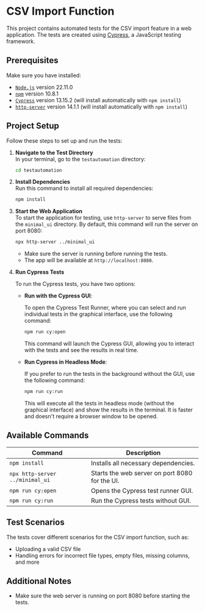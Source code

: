 # CSV Import Function
This project contains automated tests for the CSV import feature in a web application. The tests are created using [Cypress](https://www.cypress.io/), a JavaScript testing framework.

## Prerequisites

Make sure you have installed:

- [`Node.js`](https://nodejs.org/) version 22.11.0
- [`npm`](https://www.npmjs.com/) version 10.8.1
- [`Cypress`](https://www.cypress.io/) version 13.15.2 (will install automatically with `npm install`)
- [`http-server`](https://www.npmjs.com/package/http-server) version 14.1.1 (will install automatically with `npm install`)

## Project Setup

Follow these steps to set up and run the tests:

1. **Navigate to the Test Directory**  
   In your terminal, go to the `testautomation` directory:
   ```bash
   cd testautomation
   ```

2. **Install Dependencies**  
   Run this command to install all required dependencies:
   ```bash
   npm install
   ```

3. **Start the Web Application**  
   To start the application for testing, use `http-server` to serve files from the `minimal_ui` directory. By default, this command will run the server on port 8080:
   ```bash
   npx http-server ../minimal_ui
   ```
   - Make sure the server is running before running the tests.
   - The app will be available at `http://localhost:8080`.

4. **Run Cypress Tests**

   To run the Cypress tests, you have two options:

   - **Run with the Cypress GUI**:

     To open the Cypress Test Runner, where you can select and run individual tests in the graphical interface, use the following command:
     ```bash
     npm run cy:open
     ```

     This command will launch the Cypress GUI, allowing you to interact with the tests and see the results in real time.

   - **Run Cypress in Headless Mode**:

     If you prefer to run the tests in the background without the GUI, use the following command:
     ```bash
     npm run cy:run
     ```

     This will execute all the tests in headless mode (without the graphical interface) and show the results in the terminal. It is faster and doesn't require a browser window to be opened.

## Available Commands

| Command                    | Description                                    |
|----------------------------|------------------------------------------------|
| `npm install`              | Installs all necessary dependencies.           |
| `npx http-server ../minimal_ui` | Starts the web server on port 8080 for the UI. |
| `npm run cy:open`          | Opens the Cypress test runner GUI.             |
| `npm run cy:run`           | Run the Cypress tests without GUI.             |

## Test Scenarios

The tests cover different scenarios for the CSV import function, such as:

- Uploading a valid CSV file
- Handling errors for incorrect file types, empty files, missing columns, and more

## Additional Notes

- Make sure the web server is running on port 8080 before starting the tests.